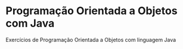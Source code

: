 # Programação Orientada a Objetos com Java
 Exercícios de Programação Orientada a Objetos com linguagem Java
